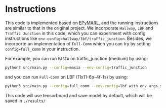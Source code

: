 # Instructions

This code is implemented based on [EPyMARL](https://github.com/uoe-agents/epymarl), and the running instructions are similar to that in the original project. We incorporate `Hallway`, `LBF` and `Traffic Junction` in this code, which you can experiment with config instructions like `env-config=hallway/lbf/traffic_junction`. Besides, we incorporte an implementation of `Full-Comm` which you can try by setting `config=full_comm` in your instruction.

For example, you can run `MASIA` on traffic_junction (medium) by using:
```sh
python3 src/main.py --config=masia --env-config=traffic_junction
```
and you can run `Full-Comm` on LBF (11x11-6p-4f-1s) by using:
```sh
python3 src/main.py --config=full_comm --env-config=lbf with env_args.sight=1 env_args.players=6 env_args.field_size=11 env_args.max_food=4 env_args.force_coop=False
```

This code will use tensorboard and save model by default, which will be saved in `./results/`
